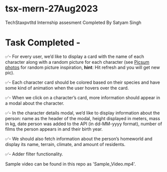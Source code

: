 # tsx-mern-27Aug2023
TechStaxpvtltd Internship assesment
Completed By Satyam Singh

# Task Completed - 
✅- For every user, we’d like to display a card with the name of each character along with a random picture for each character (see [Picsum photos](https://picsum.photos/) for random picture inspiration, **hint**: Hit refresh and you will  get new pic).

✅- Each character card should be colored based on their species and have some kind of animation when the user hovers over the card.

✅- When we click on a character’s card, more information should appear in a modal about the character.

✅- In the character details modal, we’d like to display information about the person: name as the header of the modal, height displayed in meters, mass in kg, date person was added to the API (in dd-MM-yyyy format), number of films the person appears in and their birth year.

✅- We should also fetch information about the person’s homeworld and display its name, terrain, climate, and amount of residents.

✅- Adder filter functionality. 

 Sample video can be found in this repo as 'Sample_Video.mp4'.
 
